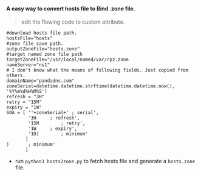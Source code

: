 #### A easy way to convert hosts file to Bind .zone file.


> edit the flowing code to custom attribute.
```
#download hosts file path.
hostsFile="hosts"
#zone file save path.
outputZoneFile="hosts.zone"
#target named zone file path
targetZoneFile="/usr/local/named/var/rpz.zone
nameServer="ns1"
# I don't know what the means of following fields. Just copied from others.
domainName="pandadns.com"
zoneSerial=datetime.datetime.strftime(datetime.datetime.now(), '%Y%m%d%H%M%S')
refresh = "3H"
retry = "15M"
expiry = "1W"
SOA = [ ''+zoneSerial+'	; serial',
        '3H		; refresh',
        '15M		; retry',
        '1W		; expiry',
        '1D)		; minimum'
       ]
)		; minimum'
       ]
```

- run `python3 hosts2zone.py` to fetch hosts file and generate a `hosts.zone` file.